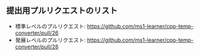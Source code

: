 ## 提出用プルリクエストのリスト

- 標準レベルのプルリクエスト: https://github.com/ms1-learner/cpp-temp-converter/pull/26
- 発展レベルのプルリクエスト: https://github.com/ms1-learner/cpp-temp-converter/pull/28
